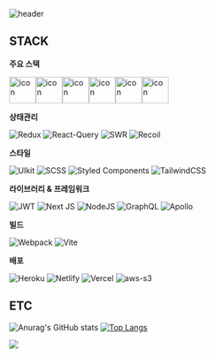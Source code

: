 ![header](https://capsule-render.vercel.app/api?text=ijs1103&animation=fadeIn&type=Waving&fontColor=ebe7f1&fontSize=50)


## STACK

**주요 스택**

<div style="display: flex; align-items: flex-start;"><img src="https://techstack-generator.vercel.app/swift-icon.svg" alt="icon" width="48" height="48" /><img src="https://techstack-generator.vercel.app/js-icon.svg" alt="icon" width="48" height="48" /><img src="https://techstack-generator.vercel.app/ts-icon.svg" alt="icon" width="48" height="48" /><img src="https://techstack-generator.vercel.app/react-icon.svg" alt="icon" width="48" height="48" /><img src="https://techstack-generator.vercel.app/redux-icon.svg" alt="icon" width="48" height="48" /><img src="https://techstack-generator.vercel.app/restapi-icon.svg" alt="icon" width="48" height="48" /></div>


**상태관리**

![Redux](https://img.shields.io/badge/redux-%23764ABC.svg?style=for-the-badge&logo=Redux&logoColor=white)
![React-Query](https://img.shields.io/badge/ReactQuery-%23FF4154.svg?style=for-the-badge&logo=react-query&logoColor=white)
![SWR](https://img.shields.io/badge/SWR-%23000000.svg?style=for-the-badge&logo=swc&logoColor=white)
![Recoil](https://img.shields.io/badge/recoil-%230075EB.svg?style=for-the-badge&logo=Revolut&logoColor=white)

**스타일**

![UIkit](https://img.shields.io/badge/UIkit-2396F3?style=for-the-badge&logo=UIkit&logoColor=white) ![SCSS](https://img.shields.io/badge/sass-CC6699?style=for-the-badge&logo=sass&logoColor=white) ![Styled Components](https://img.shields.io/badge/styled--components-%23FFDC0F?style=for-the-badge&logo=styled-components&logoColor=white) ![TailwindCSS](https://img.shields.io/badge/tailwindcss-%2306B6D4.svg?style=for-the-badge&logo=tailwind-css&logoColor=white)

**라이브러리 & 프레임워크**

![JWT](https://img.shields.io/badge/JWT-black?style=for-the-badge&logo=JSON%20web%20tokens) ![Next JS](https://img.shields.io/badge/Next-black?style=for-the-badge&logo=next.js&logoColor=white) ![NodeJS](https://img.shields.io/badge/node.js-6DA55F?style=for-the-badge&logo=node.js&logoColor=white) ![GraphQL](https://img.shields.io/badge/GraphQL-E10098?style=for-the-badge&logo=GraphQL&logoColor=white) 
![Apollo](https://img.shields.io/badge/Apollo-311C87?style=for-the-badge&logo=ApolloGraphQL&logoColor=white)


**빌드**

![Webpack](https://img.shields.io/badge/webpack-%238DD6F9.svg?style=for-the-badge&logo=webpack&logoColor=black) ![Vite](https://img.shields.io/badge/vite-%23646CFF.svg?style=for-the-badge&logo=vite&logoColor=white)

**배포**

![Heroku](https://img.shields.io/badge/heroku-%23430098.svg?style=for-the-badge&logo=heroku&logoColor=white) ![Netlify](https://img.shields.io/badge/netlify-%23000000.svg?style=for-the-badge&logo=netlify&logoColor=#00C7B7) ![Vercel](https://img.shields.io/badge/vercel-%23000000.svg?style=for-the-badge&logo=vercel&logoColor=white)
![aws-s3](https://img.shields.io/badge/AmazonS3-%23569A31.svg?style=for-the-badge&logo=AmazonS3&logoColor=white)

## ETC

![Anurag's GitHub stats](https://github-readme-stats.vercel.app/api?username=ijs1103&show_icons=true&theme=radical) [![Top Langs](https://github-readme-stats.vercel.app/api/top-langs/?username=ijs1103&layout=compact)](https://github.com/anuraghazra/github-readme-stats)


 <a href="https://velog.io/@jeajea0127" target="_blank"><img src="https://img.shields.io/badge/velog-f91?style=flat-square&logo=velog&logoColor=white"/></a>

